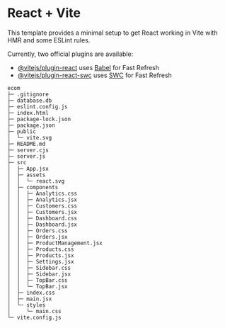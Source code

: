 # React + Vite

This template provides a minimal setup to get React working in Vite with HMR and some ESLint rules.

Currently, two official plugins are available:

- [@vitejs/plugin-react](https://github.com/vitejs/vite-plugin-react/blob/main/packages/plugin-react/README.md) uses [Babel](https://babeljs.io/) for Fast Refresh
- [@vitejs/plugin-react-swc](https://github.com/vitejs/vite-plugin-react-swc) uses [SWC](https://swc.rs/) for Fast Refresh

```
ecom
├─ .gitignore
├─ database.db
├─ eslint.config.js
├─ index.html
├─ package-lock.json
├─ package.json
├─ public
│  └─ vite.svg
├─ README.md
├─ server.cjs
├─ server.js
├─ src
│  ├─ App.jsx
│  ├─ assets
│  │  └─ react.svg
│  ├─ components
│  │  ├─ Analytics.css
│  │  ├─ Analytics.jsx
│  │  ├─ Customers.css
│  │  ├─ Customers.jsx
│  │  ├─ Dashboard.css
│  │  ├─ Dashboard.jsx
│  │  ├─ Orders.css
│  │  ├─ Orders.jsx
│  │  ├─ ProductManagement.jsx
│  │  ├─ Products.css
│  │  ├─ Products.jsx
│  │  ├─ Settings.jsx
│  │  ├─ Sidebar.css
│  │  ├─ Sidebar.jsx
│  │  ├─ TopBar.css
│  │  └─ TopBar.jsx
│  ├─ index.css
│  ├─ main.jsx
│  └─ styles
│     └─ main.css
└─ vite.config.js

```
